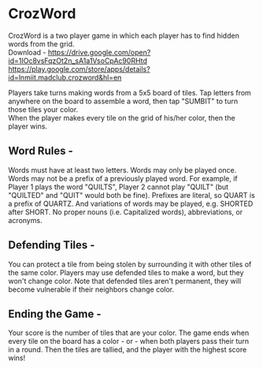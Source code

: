 # CrozWord
CrozWord is a two player game in which each player has to find hidden words from the grid.<br />
Download - https://drive.google.com/open?id=1IOc8vsFqzOt2n_sA1a1VsoCpAc90RHtd<br />
https://play.google.com/store/apps/details?id=lnmiit.madclub.crozword&hl=en

Players take turns making words from a 5x5 board of tiles. Tap letters from anywhere on the board to assemble a word, then tap "SUMBIT" to turn those tiles your color.<br />
When the player makes every tile on the grid of his/her color, then the player wins.

## Word Rules -
Words must have at least two letters. Words may only be played once. Words may not be a prefix of a previously played word. For example, if Player 1 plays the word "QUILTS", Player 2 cannot play "QUILT" (but "QUILTED" and "QUIT" would both be fine). Prefixes are literal, so QUART is a prefix of QUARTZ. And variations of words may be played, e.g. SHORTED after SHORT. No proper nouns (i.e. Capitalized words), abbreviations, or acronyms.

## Defending Tiles - 
You can protect a tile from being stolen by surrounding it with other tiles of the same color. Players may use defended tiles to make a word, but they won't change color. Note that defended tiles aren't permanent, they will become vulnerable if their neighbors change color.

## Ending the Game - 
Your score is the number of tiles that are your color. The game ends when every tile on the board has a color - or - when both players pass their turn in a round. Then the tiles are tallied, and the player with the highest score wins!
